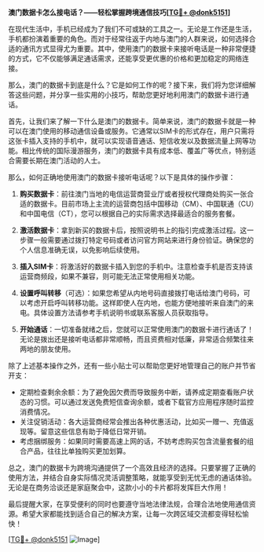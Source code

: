 **澳门数据卡怎么接电话？——轻松掌握跨境通信技巧[[TG💪+ @donk5151](https://t.me/s/donk5151)]**

在现代生活中，手机已经成为了我们不可或缺的工具之一。无论是工作还是生活，手机都扮演着重要的角色。而对于经常往返于内地与澳门的人群来说，如何选择合适的通讯方式显得尤为重要。其中，使用澳门的数据卡来接听电话是一种非常便捷的方式，它不仅能够满足通话需求，还能享受更优惠的价格和更加稳定的网络连接。

那么，澳门的数据卡到底是什么？它是如何工作的呢？接下来，我们将为您详细解答这些问题，并分享一些实用的小技巧，帮助您更好地利用澳门的数据卡进行通话。

首先，让我们来了解一下什么是澳门的数据卡。简单来说，澳门的数据卡就是一种可以在澳门使用的移动通信设备或服务。它通常以SIM卡的形式存在，用户只需将这张卡插入支持的手机中，就可以实现语音通话、短信收发以及数据流量上网等功能。相比传统的国际漫游服务，澳门的数据卡具有成本低、覆盖广等优点，特别适合需要长期在澳门活动的人士。

那么，如何正确地使用澳门的数据卡接听电话呢？以下是具体的操作步骤：

1. **购买数据卡**：前往澳门当地的电信运营商营业厅或者授权代理商处购买一张合适的数据卡。目前市场上主流的运营商包括中国移动（CM）、中国联通（CU）和中国电信（CT），您可以根据自己的实际需求选择最适合的服务套餐。

2. **激活数据卡**：拿到新买的数据卡后，按照说明书上的指引完成激活过程。这一步骤一般需要通过拨打特定号码或者访问官方网站来进行身份验证。确保您的个人信息准确无误，以免影响后续使用。

3. **插入SIM卡**：将激活好的数据卡插入到您的手机中。注意检查手机是否支持该运营商频段，如果不兼容，则可能无法正常使用相关功能。

4. **设置呼叫转移**（可选）：如果您希望从内地号码直接拨打电话给澳门号码，可以考虑开启呼叫转移功能。这样即使人在内地，也能方便地接听来自澳门的来电。具体设置方法请参考手机说明书或联系客服人员获取指导。

5. **开始通话**：一切准备就绪之后，您就可以正常使用澳门的数据卡进行通话了！无论是拨出还是接听电话都非常顺畅，而且资费相对低廉，非常适合频繁往来两地的朋友使用。

除了上述基本操作之外，还有一些小贴士可以帮助您更好地管理自己的账户并节省开支：

- 定期检查剩余余额：为了避免因欠费而导致服务中断，请养成定期查看账户状态的习惯。可以通过发送免费短信查询余额，或者下载官方应用程序随时监控消费情况。
- 关注促销活动：各大运营商经常会推出各种优惠活动，比如买一赠一、充值返现等。留意这些信息有助于降低日常开销。
- 考虑捆绑服务：如果同时需要高速上网的话，不妨考虑购买包含流量套餐的组合产品，往往比单独购买更加划算。

总之，澳门的数据卡为跨境沟通提供了一个高效且经济的选择。只要掌握了正确的使用方法，并结合自身实际情况灵活调整策略，就能享受到无忧无虑的通话体验。无论是在商务洽谈还是家庭聚会中，这款小小的卡片都将发挥巨大作用！

最后提醒大家，在享受便利的同时也要遵守当地法律法规，合理合法地使用通信资源。希望大家都能找到适合自己的解决方案，让每一次跨区域交流都变得轻松愉快！

[[TG💪+ @donk5151](https://t.me/s/donk5151) ![Image](https://i.postimg.cc/rwNCRYN7/Snipaste-2025-04-30-17-27-05.png)]